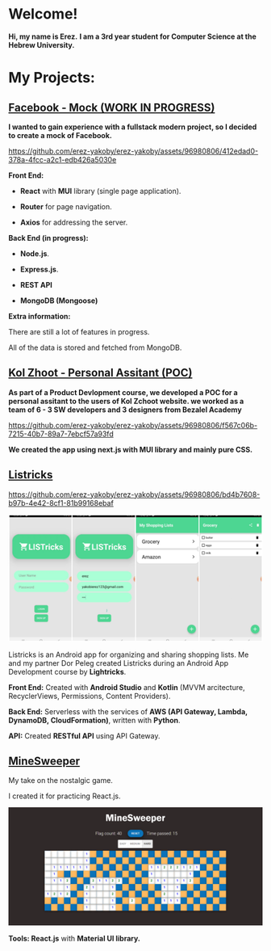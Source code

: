 # Welcome!

**Hi, my name is Erez.**
**I am a 3rd year student for Computer Science at the Hebrew University.** 


# My Projects:

## [Facebook - Mock (WORK IN PROGRESS)](https://github.com/erez-yakoby/Facebook-Mock.git)

**I wanted to gain experience with a fullstack modern project, so I decided to create a mock of Facebook.**

https://github.com/erez-yakoby/erez-yakoby/assets/96980806/412edad0-378a-4fcc-a2c1-edb426a5030e



**Front End:** 
- **React** with **MUI** library (single page application). 

- **Router** for page navigation.

- **Axios** for addressing the server.

**Back End (in progress):** 
- **Node.js**.
  
- **Express.js**.

- **REST API**
  
- **MongoDB (Mongoose)**

**Extra information:**

There are still a lot of features in progress.

All of the data is stored and fetched from MongoDB.



## [Kol Zhoot - Personal Assitant (POC)](https://github.com/erez-yakoby/Kol-Zchut-Personal-Area.git)

**As part of a Product Devlopment course, we developed a POC for a personal assitant to the users of Kol Zchoot website.
we worked as a team of 6 - 3 SW developers and 3 designers from Bezalel Academy**

https://github.com/erez-yakoby/erez-yakoby/assets/96980806/f567c06b-7215-40b7-89a7-7ebcf57a93fd

**We created the app using next.js with MUI library and mainly pure CSS.**




## [Listricks](https://github.com/erez-yakoby/Listricks.git)

https://github.com/erez-yakoby/erez-yakoby/assets/96980806/bd4b7608-b97b-4e42-8cf1-81b99168ebaf


![alt text](https://github.com/erez-yakoby/Listricks/blob/main/screenShots/collage.jpg?raw=true)




Listricks is an Android app for organizing and sharing shopping lists.
Me and my partner Dor Peleg created Listricks during an Android App Development course by **Lightricks**.

**Front End:** Created with **Android Studio** and **Kotlin** (MVVM arcitecture, RecyclerViews, Permissions, Content Providers). 

**Back End:** Serverless with the services of **AWS (API Gateway, Lambda, DynamoDB, CloudFormation)**, written with **Python**. 

**API:** Created **RESTful API** using API Gateway.


## [MineSweeper](https://github.com/erez-yakoby/MineSweeper.git)

My take on the nostalgic game.

I created it for practicing React.js.

![alt text](https://github.com/erez-yakoby/MineSweeper/blob/main/screenShots/game.png?raw=true)


**Tools: React.js** with **Material UI library.**
